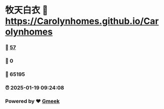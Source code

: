 # 牧天白衣 :link: https://Carolynhomes.github.io/Carolynhomes 
### :page_facing_up: [57](https://Carolynhomes.github.io/Carolynhomes/tag.html) 
### :speech_balloon: 0 
### :hibiscus: 65195 
### :alarm_clock: 2025-01-19 09:24:08 
### Powered by :heart: [Gmeek](https://github.com/Meekdai/Gmeek)
